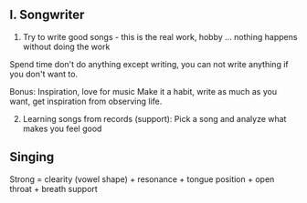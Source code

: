 ## I. Songwriter
1. Try to write good songs - this is the real work, hobby ... nothing happens without doing the work

Spend time don't do anything except writing, you can not write anything if you don't want to.

Bonus: Inspiration, love for music
Make it a habit, write as much as you want, get inspiration from observing life.

2. Learning songs from records (support): Pick a song and analyze what makes you feel good

## Singing
Strong = clearity (vowel shape) + resonance + tongue position + open throat + breath support
